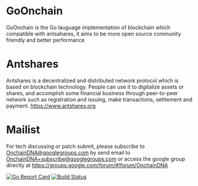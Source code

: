 # GoOnchain

GoOnchain is the Go lauguage implementation of blockchain which compatible with antsahares, it aims to be more open source community friendly and better performance

# Antshares
Antshares is a decentralized and distributed network protocol which is based on blockchain technology.
People can use it to digitalize assets or shares, and accomplish some financial business through peer-to-peer network such as registration and issuing,
make transactions, settlement and payment. https://www.antshares.org

# Mailist

For tech discussing or patch submit, please subscribe to OnchainDNA@googlegroups.com
by send email to OnchainDNA+subscribe@googlegroups.com or access the google group directly at https://groups.google.com/forum/#!forum/OnchainDNA




[![Go Report Card](https://goreportcard.com/badge/github.com/dreamfly281/GoOnchain)](https://goreportcard.com/report/github.com/dreamfly281/GoOnchain)
[![Build Status](https://travis-ci.org/dreamfly281/GoOnchain.png)](https://travis-ci.org/dreamfly281/GoOnchain)
